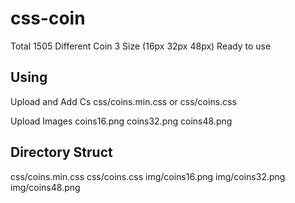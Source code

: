 # css-coin
Total 1505 Different Coin
3 Size (16px 32px 48px)
Ready to use

## Using

Upload and Add Cs
css/coins.min.css or css/coins.css
<link rel="stylesheet" href="css/coins.min.css">

Upload Images
coins16.png
coins32.png
coins48.png

<span class="ci-32 ci-32-btc"></span>
<span class="ci-32 ci-32-eth"></span> 

## Directory Struct
css/coins.min.css
css/coins.css
img/coins16.png
img/coins32.png
img/coins48.png






